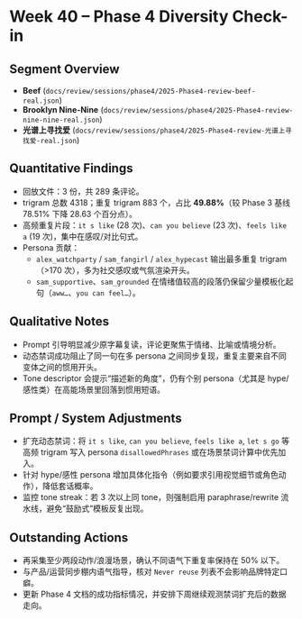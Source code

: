 # Week 40 – Phase 4 Diversity Check-in

## Segment Overview
- **Beef** (`docs/review/sessions/phase4/2025-Phase4-review-beef-real.json`)
- **Brooklyn Nine-Nine** (`docs/review/sessions/phase4/2025-Phase4-review-nine-nine-real.json`)
- **光谱上寻找爱** (`docs/review/sessions/phase4/2025-Phase4-review-光谱上寻找爱-real.json`)

## Quantitative Findings
- 回放文件：3 份，共 289 条评论。
- trigram 总数 4318；重复 trigram 883 个，占比 **49.88%**（较 Phase 3 基线 78.51% 下降 28.63 个百分点）。
- 高频重复片段：`it s like` (28 次)、`can you believe` (23 次)、`feels like a` (19 次)，集中在感叹/对比句式。
- Persona 贡献：
  - `alex_watchparty` / `sam_fangirl` / `alex_hypecast` 输出最多重复 trigram（>170 次），多为社交感叹或气氛渲染开头。
  - `sam_supportive`、`sam_grounded` 在情绪值较高的段落仍保留少量模板化起句（`aww…`、`you can feel…`）。

## Qualitative Notes
- Prompt 引导明显减少原字幕复读，评论更聚焦于情绪、比喻或情境分析。
- 动态禁词成功阻止了同一句在多 persona 之间同步复现，重复主要来自不同变体之间的惯用开头。
- Tone descriptor 会提示“描述新的角度”，仍有个别 persona（尤其是 hype/感性类）在高能场景里回落到惯用短语。

## Prompt / System Adjustments
- 扩充动态禁词：将 `it s like`, `can you believe`, `feels like a`, `let s go` 等高频 trigram 写入 persona `disallowedPhrases` 或在场景禁词计算中优先加入。
- 针对 hype/感性 persona 增加具体化指令（例如要求引用视觉细节或角色动作），降低套话概率。
- 监控 tone streak：若 3 次以上同 tone，则强制启用 paraphrase/rewrite 流水线，避免“鼓励式”模板反复出现。

## Outstanding Actions
- 再采集至少两段动作/浪漫场景，确认不同语气下重复率保持在 50% 以下。
- 与产品/运营同步棚内语气指导，核对 `Never reuse` 列表不会影响品牌特定口癖。
- 更新 Phase 4 文档的成功指标情况，并安排下周继续观测禁词扩充后的数据走向。
